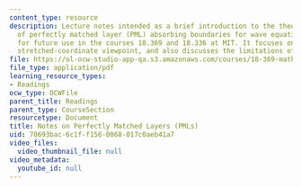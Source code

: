 ```yaml
---
content_type: resource
description: Lecture notes intended as a brief introduction to the theory and practice
  of perfectly matched layer (PML) absorbing boundaries for wave equations, intended
  for future use in the courses 18.369 and 18.336 at MIT. It focuses on the complex
  stretched-coordinate viewpoint, and also discusses the limitations of PML.
file: https://ol-ocw-studio-app-qa.s3.amazonaws.com/courses/18-369-mathematical-methods-in-nanophotonics-spring-2008/70693bac6c1ff1560068017c0aeb41a7_pml.pdf
file_type: application/pdf
learning_resource_types:
- Readings
ocw_type: OCWFile
parent_title: Readings
parent_type: CourseSection
resourcetype: Document
title: Notes on Perfectly Matched Layers (PMLs)
uid: 70693bac-6c1f-f156-0068-017c0aeb41a7
video_files:
  video_thumbnail_file: null
video_metadata:
  youtube_id: null
---
```

